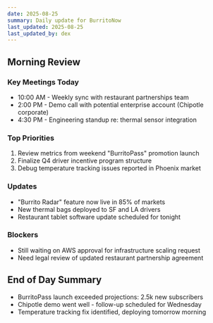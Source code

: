 ```yaml
---
date: 2025-08-25
summary: Daily update for BurritoNow
last_updated: 2025-08-25
last_updated_by: dex
---
```


## Morning Review

### Key Meetings Today
- 10:00 AM - Weekly sync with restaurant partnerships team
- 2:00 PM - Demo call with potential enterprise account (Chipotle corporate)
- 4:30 PM - Engineering standup re: thermal sensor integration

### Top Priorities
1. Review metrics from weekend "BurritoPass" promotion launch
2. Finalize Q4 driver incentive program structure
3. Debug temperature tracking issues reported in Phoenix market

### Updates
- "Burrito Radar" feature now live in 85% of markets
- New thermal bags deployed to SF and LA drivers
- Restaurant tablet software update scheduled for tonight

### Blockers
- Still waiting on AWS approval for infrastructure scaling request
- Need legal review of updated restaurant partnership agreement

## End of Day Summary
- BurritoPass launch exceeded projections: 2.5k new subscribers
- Chipotle demo went well - follow-up scheduled for Wednesday
- Temperature tracking fix identified, deploying tomorrow morning
